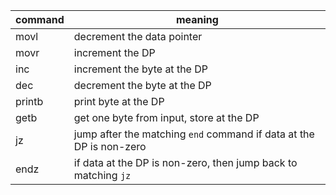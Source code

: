 
command | meaning
--------|--------
movl | decrement the data pointer  
movr | increment the DP 
inc | increment the byte at the DP 
dec | decrement the byte at the DP 
printb | print byte at the DP 
getb | get one byte from input, store at the DP  
jz | jump after the matching `end` command if data at the DP is non-zero 
endz | if data at the DP is non-zero, then jump back to matching `jz`  
